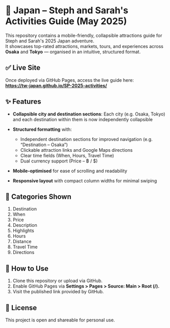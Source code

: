 # 🎎 Japan – Steph and Sarah's Activities Guide (May 2025)

This repository contains a mobile-friendly, collapsible attractions guide for Steph and Sarah's 2025 Japan adventure.  
It showcases top-rated attractions, markets, tours, and experiences across **Osaka** and **Tokyo** — organised in an intuitive, structured format.

## ✅ Live Site

Once deployed via GitHub Pages, access the live guide here:  
**https://tw-japan.github.io/SP-2025-activities/**

## ✨ Features

* **Collapsible city and destination sections**: Each city (e.g. Osaka, Tokyo) and each destination within them is now independently collapsible
* **Structured formatting** with:

  * Independent destination sections for improved navigation (e.g. “Destination – Osaka”)
  * Clickable attraction links and Google Maps directions
  * Clear time fields (When, Hours, Travel Time)
  * Dual currency support (Price – ฿ / $)

* **Mobile-optimised** for ease of scrolling and readability
* **Responsive layout** with compact column widths for minimal swiping

## 🧭 Categories Shown

1. Destination
2. When
3. Price
4. Description
5. Highlights
6. Hours
7. Distance
8. Travel Time
9. Directions

## 🔧 How to Use

1. Clone this repository or upload via GitHub.
2. Enable GitHub Pages via **Settings > Pages > Source: Main > Root (/).**
3. Visit the published link provided by GitHub.

## 📄 License

This project is open and shareable for personal use.


